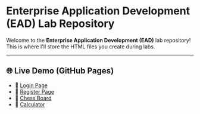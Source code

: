# Enterprise Application Development (EAD) Lab Repository

Welcome to the **Enterprise Application Development (EAD)** lab repository!  
This is where I'll store the HTML files you create during labs.

---

## 🌐 Live Demo (GitHub Pages)

- 🔐 [Login Page](https://adapalabhargavakrishna.github.io/EAD/Login.html)
- 📝 [Register Page](https://adapalabhargavakrishna.github.io/EAD/Register.html)
- 👑 [Chess Board](https://adapalabhargavakrishna.github.io/EAD/ChessBoard.html)
- 🧮 [Calculator](https://adapalabhargavakrishna.github.io/EAD/Calculator.html)
